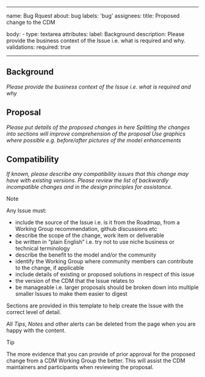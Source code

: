 ---
name: Bug Rquest
about: bug
labels: 'bug'
assignees:
title: Proposed change to the CDM

body:
    - type: textarea
        attributes:
        label: Background
        description: Please provide the business context of the Issue i.e. what is required and why.
        validations:
        required: true

----
## Background ##

_Please provide the business context of the Issue i.e. what is required and why_

## Proposal ##

_Please put details of the proposed changes in here_
_Splitting the changes into sections will improve comprehension of the proposal_
_Use graphics where possible e.g. before/after pictures of the model enhancements_

## Compatibility ##

_If known, please describe any compatibility issues that this change may have_
_with existing versions. Please review the list of backwardly incompatible_
_changes and in the design principles for assistance._

> [!NOTE]
> Any Issue must:
> - include the source of the Issue i.e. is it from the Roadmap, from a Working Group recommendation, github discussions etc
> - describe the scope of the change, work item or deliverable
> - be written in “plain English” i.e. try not to use niche business or technical terminology
> - describe the benefit to the model and/or the community
> - identify the Working Group where community members can contribute to the change, if applicable
> - include details of existing or proposed solutions in respect of this issue
> - the version of the CDM that the Issue relates to
> - be manageable i.e. larger proposals should be broken down into multiple smaller Issues to make them easier to digest
> 
> Sections are provided in this template to help create the Issue with the correct level of detail.
>
> All _Tips_, _Notes_ and other alerts can be deleted from the page when you are happy with the 
> content.


> [!TIP]
> The more evidence that you can provide of prior approval for the proposed change from a 
> CDM Working Group the better. This will assist the CDM maintainers and participants
> when reviewing the proposal.

